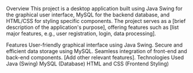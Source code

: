 Overview
This project is a desktop application built using Java Swing for the graphical user interface, MySQL for the backend database, and HTML/CSS for styling specific components. The project serves as a [brief description of the application's purpose], offering features such as [list major features, e.g., user registration, login, data processing].

Features
User-friendly graphical interface using Java Swing.
Secure and efficient data storage using MySQL.
Seamless integration of front-end and back-end components.
[Add other relevant features].
Technologies Used
Java (Swing)
MySQL (Database)
HTML and CSS (Frontend Styling)

